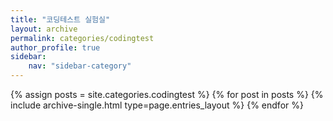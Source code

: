 ```yaml
---
title: "코딩테스트 실험실"
layout: archive
permalink: categories/codingtest
author_profile: true
sidebar:                  
    nav: "sidebar-category"
---
```


{% assign posts = site.categories.codingtest %}
{% for post in posts %} {% include archive-single.html type=page.entries_layout %} {% endfor %}


